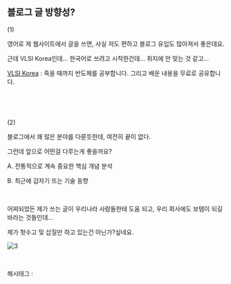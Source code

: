 ## 블로그 글 방향성?

(1)

영어로 제 웹사이트에서 글을 쓰면, 사실 저도 편하고 블로그 유입도 많아져서 좋은데요.

근데 VLSI Korea인데… 한국어로 쓰려고 시작한건데… 취지에 안 맞는 것 같고…

[VLSI Korea](http://vlsi.kr) : 죽을 때까지 반도체를 공부합니다. 그리고 배운 내용을 무료로 공유합니다.

​

​

(2) 

블로그에서 꽤 많은 분야를 다룬듯한데, 여전히 끝이 없다.

그런데 앞으로 어떤걸 다루는게 좋을까요?

A. 전통적으로 계속 중요한 핵심 개념 분석

B. 최근에 갑자기 뜨는 기술 동향

​

어찌되었든 제가 쓰는 글이 우리나라 사람들한테 도움 되고, 우리 회사에도 보탬이 되길 바라는 것들인데…

제가 헛수고 및 삽질만 하고 있는건 아닌가?싶네요.

![3](/asset/img/223409865645/3.png)

​

 해시태그 : 